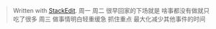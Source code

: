 


> Written with [StackEdit](https://stackedit.io/).
> 周一
> 周二 
很早回家的下场就是 啥事都没有做就只吃了很多
> 周三
做事情明白轻重缓急 抓住重点 最大化减少其他事件的时间
<!--stackedit_data:
eyJoaXN0b3J5IjpbLTE5ODI1MjY5MDddfQ==
-->